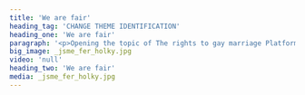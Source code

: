 ```yaml
---
title: 'We are fair'
heading_tag: 'CHANGE THEME IDENTIFICATION'
heading_one: 'We are fair'
paragraph: '<p>Opening the topic of The rights to gay marriage Platform for social opinion, approach and questions on topic &ldquo;What is fair&rdquo; Creating nationwide topic Natural influence on politicians and major opinion</p>'
big_image: _jsme_fer_holky.jpg
video: 'null'
heading_two: 'We are fair'
media: _jsme_fer_holky.jpg
---
```


